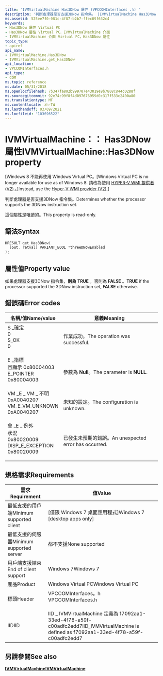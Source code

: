 ```yaml
---
title: 'IVMVirtualMachine Has3DNow 屬性 (VPCCOMInterfaces .h) '
description: '判斷處理器是否支援3DNow 指令集。 |IVMVirtualMachine Has3DNow 屬性 (VPCCOMInterfaces .h) '
ms.assetid: 525ee7f0-081c-4f87-b2b7-ffec09f632c4
keywords:
- Has3DNow 屬性 Virtual PC
- Has3DNow 屬性 Virtual PC，IVMVirtualMachine 介面
- IVMVirtualMachine 介面 Virtual PC，Has3DNow 屬性
topic_type:
- apiref
api_name:
- IVMVirtualMachine.Has3DNow
- IVMVirtualMachine.get_Has3DNow
api_location:
- VPCCOMInterfaces.h
api_type:
- COM
ms.topic: reference
ms.date: 05/31/2018
ms.openlocfilehash: 7b347fa802b999707e43019e9b7808c844c0288f
ms.sourcegitcommit: 92e74c99f8f4d097676959d0c317f533c2400a80
ms.translationtype: MT
ms.contentlocale: zh-TW
ms.lasthandoff: 03/09/2021
ms.locfileid: "103696522"
---
```

# <a name="ivmvirtualmachinehas3dnow-property"></a><span data-ttu-id="3a53d-107">IVMVirtualMachine：： Has3DNow 屬性</span><span class="sxs-lookup"><span data-stu-id="3a53d-107">IVMVirtualMachine::Has3DNow property</span></span>

<span data-ttu-id="3a53d-108">\[Windows 8 不能再使用 Windows Virtual PC。</span><span class="sxs-lookup"><span data-stu-id="3a53d-108">\[Windows Virtual PC is no longer available for use as of Windows 8.</span></span> <span data-ttu-id="3a53d-109">請改為使用 [HYPER-V WMI 提供者 (V2) ](/windows/desktop/HyperV_v2/windows-virtualization-portal)。\]</span><span class="sxs-lookup"><span data-stu-id="3a53d-109">Instead, use the [Hyper-V WMI provider (V2)](/windows/desktop/HyperV_v2/windows-virtualization-portal).\]</span></span>

<span data-ttu-id="3a53d-110">判斷處理器是否支援3DNow 指令集。</span><span class="sxs-lookup"><span data-stu-id="3a53d-110">Determines whether the processor supports the 3DNow instruction set.</span></span>

<span data-ttu-id="3a53d-111">這個屬性是唯讀的。</span><span class="sxs-lookup"><span data-stu-id="3a53d-111">This property is read-only.</span></span>

## <a name="syntax"></a><span data-ttu-id="3a53d-112">語法</span><span class="sxs-lookup"><span data-stu-id="3a53d-112">Syntax</span></span>


```C++
HRESULT get_Has3DNow(
  [out, retval] VARIANT_BOOL *threeDNowEnabled
);
```



## <a name="property-value"></a><span data-ttu-id="3a53d-113">屬性值</span><span class="sxs-lookup"><span data-stu-id="3a53d-113">Property value</span></span>

<span data-ttu-id="3a53d-114">如果處理器支援3DNow 指令集，**則為 TRUE** ，否則為 **FALSE** 。</span><span class="sxs-lookup"><span data-stu-id="3a53d-114">**TRUE** if the processor supported the 3DNow instruction set, **FALSE** otherwise.</span></span>

## <a name="error-codes"></a><span data-ttu-id="3a53d-115">錯誤碼</span><span class="sxs-lookup"><span data-stu-id="3a53d-115">Error codes</span></span>



| <span data-ttu-id="3a53d-116">名稱/值</span><span class="sxs-lookup"><span data-stu-id="3a53d-116">Name/value</span></span>                                                                                                                                                    | <span data-ttu-id="3a53d-117">意義</span><span class="sxs-lookup"><span data-stu-id="3a53d-117">Meaning</span></span>                                      |
|---------------------------------------------------------------------------------------------------------------------------------------------------------------|----------------------------------------------|
| <dl> <span data-ttu-id="3a53d-118"><dt>S \_確定</dt> <dt>0</dt></span><span class="sxs-lookup"><span data-stu-id="3a53d-118"><dt>S\_OK</dt> <dt>0</dt></span></span> </dl>                       | <span data-ttu-id="3a53d-119">作業成功。</span><span class="sxs-lookup"><span data-stu-id="3a53d-119">The operation was successful.</span></span><br/>     |
| <dl> <span data-ttu-id="3a53d-120"><dt>E \_指標</dt><dt>且顯示 0x80004003</dt></span><span class="sxs-lookup"><span data-stu-id="3a53d-120"><dt>E\_POINTER</dt> <dt>0x80004003</dt></span></span> </dl>         | <span data-ttu-id="3a53d-121">參數為 **Null**。</span><span class="sxs-lookup"><span data-stu-id="3a53d-121">The parameter is **NULL**.</span></span><br/>        |
| <dl> <span data-ttu-id="3a53d-122"><dt>VM \_E \_ VM \_ 不明</dt> <dt>0xA0040207</dt></span><span class="sxs-lookup"><span data-stu-id="3a53d-122"><dt>VM\_E\_VM\_UNKNOWN</dt> <dt>0xA0040207</dt></span></span> </dl> | <span data-ttu-id="3a53d-123">未知的設定。</span><span class="sxs-lookup"><span data-stu-id="3a53d-123">The configuration is unknown.</span></span><br/>     |
| <dl> <span data-ttu-id="3a53d-124"><dt>會 \_E \_ 例外</dt>狀況 <dt>0x80020009</dt></span><span class="sxs-lookup"><span data-stu-id="3a53d-124"><dt>DISP\_E\_EXCEPTION</dt> <dt>0x80020009</dt></span></span> </dl> | <span data-ttu-id="3a53d-125">已發生未預期的錯誤。</span><span class="sxs-lookup"><span data-stu-id="3a53d-125">An unexpected error has occurred.</span></span><br/> |



## <a name="requirements"></a><span data-ttu-id="3a53d-126">規格需求</span><span class="sxs-lookup"><span data-stu-id="3a53d-126">Requirements</span></span>



| <span data-ttu-id="3a53d-127">需求</span><span class="sxs-lookup"><span data-stu-id="3a53d-127">Requirement</span></span> | <span data-ttu-id="3a53d-128">值</span><span class="sxs-lookup"><span data-stu-id="3a53d-128">Value</span></span> |
|-------------------------------------|-----------------------------------------------------------------------------------------------|
| <span data-ttu-id="3a53d-129">最低支援的用戶端</span><span class="sxs-lookup"><span data-stu-id="3a53d-129">Minimum supported client</span></span><br/> | <span data-ttu-id="3a53d-130">\[僅限 Windows 7 桌面應用程式\]</span><span class="sxs-lookup"><span data-stu-id="3a53d-130">Windows 7 \[desktop apps only\]</span></span><br/>                                                    |
| <span data-ttu-id="3a53d-131">最低支援的伺服器</span><span class="sxs-lookup"><span data-stu-id="3a53d-131">Minimum supported server</span></span><br/> | <span data-ttu-id="3a53d-132">都不支援</span><span class="sxs-lookup"><span data-stu-id="3a53d-132">None supported</span></span><br/>                                                                     |
| <span data-ttu-id="3a53d-133">用戶端支援結束</span><span class="sxs-lookup"><span data-stu-id="3a53d-133">End of client support</span></span><br/>    | <span data-ttu-id="3a53d-134">Windows 7</span><span class="sxs-lookup"><span data-stu-id="3a53d-134">Windows 7</span></span><br/>                                                                          |
| <span data-ttu-id="3a53d-135">產品</span><span class="sxs-lookup"><span data-stu-id="3a53d-135">Product</span></span><br/>                  | <span data-ttu-id="3a53d-136">Windows Virtual PC</span><span class="sxs-lookup"><span data-stu-id="3a53d-136">Windows Virtual PC</span></span><br/>                                                                 |
| <span data-ttu-id="3a53d-137">標頭</span><span class="sxs-lookup"><span data-stu-id="3a53d-137">Header</span></span><br/>                   | <dl> <span data-ttu-id="3a53d-138"><dt>VPCCOMInterfaces。h</dt></span><span class="sxs-lookup"><span data-stu-id="3a53d-138"><dt>VPCCOMInterfaces.h</dt></span></span> </dl> |
| <span data-ttu-id="3a53d-139">IID</span><span class="sxs-lookup"><span data-stu-id="3a53d-139">IID</span></span><br/>                      | <span data-ttu-id="3a53d-140">IID \_ IVMVirtualMachine 定義為 f7092aa1-33ed-4f78-a59f-c00adfc2edd7</span><span class="sxs-lookup"><span data-stu-id="3a53d-140">IID\_IVMVirtualMachine is defined as f7092aa1-33ed-4f78-a59f-c00adfc2edd7</span></span><br/>          |



## <a name="see-also"></a><span data-ttu-id="3a53d-141">另請參閱</span><span class="sxs-lookup"><span data-stu-id="3a53d-141">See also</span></span>

<dl> <dt>

[<span data-ttu-id="3a53d-142">**IVMVirtualMachine**</span><span class="sxs-lookup"><span data-stu-id="3a53d-142">**IVMVirtualMachine**</span></span>](ivmvirtualmachine.md)
</dt> </dl>

 

